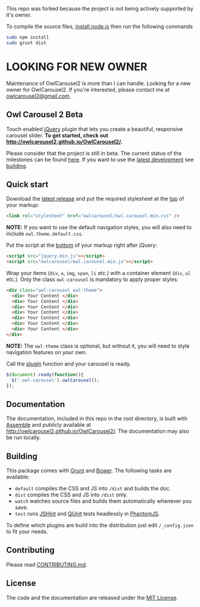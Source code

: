 This repo was forked because the project is not being actively supported by it's owner.

To compile the source files, [install node.js](https://nodejs.org/en/) then run the following commands

```bash
sudo npm install
sudo grunt dist
```

# LOOKING FOR NEW OWNER
Maintenance of OwlCarousel2 is more than I can handle. Looking for a new owner for OwlCarousel2. If you're interested, please contact me at owlcarousel2@gmail.com.

## Owl Carousel 2 Beta

Touch enabled [jQuery](http://jquery.com/) plugin that lets you create a beautiful, responsive carousel slider. **To get started, check out http://owlcarousel2.github.io/OwlCarousel2/.**

Please consider that the project is still in beta. The current status of the milestones can be found [here](https://github.com/owlcarousel2/OwlCarousel2/milestones). If you want to use the [latest development](https://github.com/owlcarousel2/OwlCarousel2/archive/develop.zip) see [building](#building).

## Quick start

Download the [latest release](http://owlcarousel2.github.io/OwlCarousel2/download/owl.carousel.2.0.0-beta.3.zip) and put the required stylesheet at the [top](https://developer.yahoo.com/performance/rules.html#css_top) of your markup:

```html
<link rel="stylesheet" href="owlcarousel/owl.carousel.min.css" />
```
**NOTE:** If you want to use the default navigation styles, you will also need to include `owl.theme.default.css`.


Put the script at the [bottom](https://developer.yahoo.com/performance/rules.html#js_bottom) of your markup right after jQuery:

```html
<script src="jquery.min.js"></script>
<script src="owlcarousel/owl.carousel.min.js"></script>
```

Wrap your items (`div`, `a`, `img`, `span`, `li` etc.) with a container element (`div`, `ul` etc.). Only the class `owl-carousel` is mandatory to apply proper styles:

```html
<div class="owl-carousel owl-theme">
  <div> Your Content </div>
  <div> Your Content </div>
  <div> Your Content </div>
  <div> Your Content </div>
  <div> Your Content </div>
  <div> Your Content </div>
  <div> Your Content </div>
</div>
```
**NOTE:** The `owl-theme` class is optional, but without it, you will need to style navigation features on your own.


Call the [plugin](http://learn.jquery.com/plugins/) function and your carousel is ready.

```javascript
$(document).ready(function(){
  $('.owl-carousel').owlCarousel();
});
```

## Documentation

The documentation, included in this repo in the root directory, is built with [Assemble](http://assemble.io/) and publicly available at http://owlcarousel2.github.io/OwlCarousel2/. The documentation may also be run locally.

## Building

This package comes with [Grunt](http://gruntjs.com/) and [Bower](http://bower.io/). The following tasks are available:

  * `default` compiles the CSS and JS into `/dist` and builds the doc.
  * `dist` compiles the CSS and JS into `/dist` only.
  * `watch` watches source files and builds them automatically whenever you save.
  * `test` runs [JSHint](http://www.jshint.com/) and [QUnit](http://qunitjs.com/) tests headlessly in [PhantomJS](http://phantomjs.org/).

To define which plugins are build into the distribution just edit `/_config.json` to fit your needs.

## Contributing

Please read [CONTRIBUTING.md](CONTRIBUTING.md).

## License

The code and the documentation are released under the [MIT License](LICENSE).
